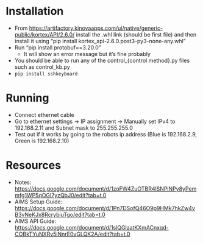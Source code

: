 # Installation

- From https://artifactory.kinovaapps.com/ui/native/generic-public/kortex/API/2.6.0/ install the .whl link (should be first file) and then install it using “pip install kortex_api-2.6.0.post3-py3-none-any.whl”
- Run “pip install protobuf==3.20.0”
  - It will show an error message but it’s fine probably
- You should be able to run any of the control_{control method}.py files such as control_kb.py
- `pip install sshkeyboard`

# Running
- Connect ethernet cable
- Go to ethernet settings -> IP assignment -> Manually set IPv4 to 192.168.2.11 and Subnet mask to 255.255.255.0
- Test out if it works by going to the robots ip address (Blue is 192.168.2.9, Green is 192.168.2.10)

# Resources
- Notes: https://docs.google.com/document/d/1zoFW4ZuOTBR4lSNPiNPy8yPemmfg1WP5qOGI7yzQbJ0/edit?tab=t.0
- AIMS Setup Guide: https://docs.google.com/document/d/1Pn7DSofQ46O9p9HMk7hkZw4vB3vNeKJx8RcrybjuTgo/edit?tab=t.0
- AIMS API Guide: https://docs.google.com/document/d/1slQGlaatKXmACnxqd-COBkTYuNXRv5iNnrE0vGLQK2A/edit?tab=t.0